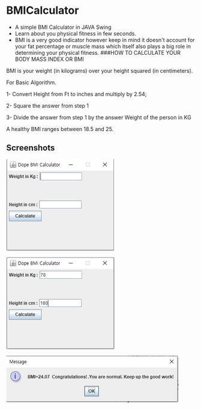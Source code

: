 # BMICalculator
- A simple BMI Calculator in JAVA Swing
- Learn about you physical fitness in few seconds.
- BMI is a very good indicator however keep in mind it doesn't account for your fat percentage or muscle mass
  which itself also plays a big role in determining your physical fitness.
###HOW TO CALCULATE YOUR BODY MASS INDEX OR BMI

BMI is your weight (in kilograms) over your height squared (in centimeters).

For Basic Algorithm.

1- Convert Height from Ft to inches and multiply by 2.54;


2- Square the answer from step 1


3- Divide the answer from step 1 by the answer Weight of the person in KG


A healthy BMI ranges between 18.5 and 25.



## Screenshots

![Screnshot](https://github.com/chilyoon/bmi-cmkg-calculator/blob/master/Screenshots/Calculater1.PNG)

![Screnshot](https://github.com/chilyoon/bmi-cmkg-calculator/blob/master/Screenshots/Calculater2.PNG)


![Screnshot](https://github.com/chilyoon/bmi-cmkg-calculator/blob/master/Screenshots/Calculater3.PNG)
